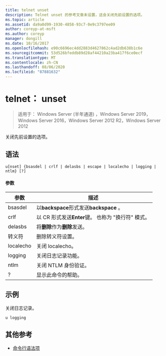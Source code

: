 ```yaml
---
title: telnet unset
description: Telnet unset 的参考文章未设置，这会关闭先前设置的选项。
ms.topic: article
ms.assetid: da9a0d99-1930-4858-93c7-0e9c3797ee09
author: coreyp-at-msft
ms.author: coreyp
manager: dongill
ms.date: 10/16/2017
ms.openlocfilehash: e90c6696ec4dd2883d4627862c4ad2db638b1c6e
ms.sourcegitcommit: 53d526bfeddb89d28af44210a23ba417f6ce0ecf
ms.translationtype: MT
ms.contentlocale: zh-CN
ms.lasthandoff: 08/06/2020
ms.locfileid: "87881632"
---
```

# <a name="telnet-unset"></a>telnet： unset

> 适用于： Windows Server (半年通道) ，Windows Server 2019，Windows Server 2016，Windows Server 2012 R2，Windows Server 2012

关闭先前设置的选项。

## <a name="syntax"></a>语法
```
u[nset] {bsasdel | crlf | delasbs | escape | localecho | logging | ntlm} [?]
```
#### <a name="parameters"></a>参数
|参数|描述|
|-------|--------|
|bsasdel|以**backspace**形式发送**backspace** 。|
|crlf|以 CR 形式发送**Enter**键。 也称为 "换行符" 模式。|
|delasbs|将**删除**作为**删除**发送。|
|转义符|删除转义符设置。|
|localecho|关闭 localecho。|
|logging|关闭日志记录功能。|
|ntlm|关闭 NTLM 身份验证。|
|?|显示此命令的帮助。|
## <a name="examples"></a>示例
关闭日志记录。
```
u logging
```
## <a name="additional-references"></a>其他参考
- [命令行语法项](command-line-syntax-key.md)
